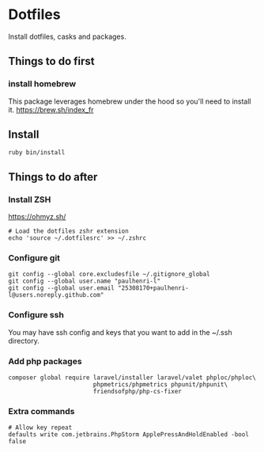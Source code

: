 # Dotfiles

Install dotfiles, casks and packages.

## Things to do first

### install homebrew

This package leverages homebrew under the hood so you'll need to install it.
https://brew.sh/index_fr

## Install

```
ruby bin/install
```

## Things to do after

### Install ZSH

https://ohmyz.sh/

```
# Load the dotfiles zshr extension
echo 'source ~/.dotfilesrc' >> ~/.zshrc
```

### Configure git

```
git config --global core.excludesfile ~/.gitignore_global
git config --global user.name "paulhenri-l"
git config --global user.email "25308170+paulhenri-l@users.noreply.github.com"
```

### Configure ssh

You may have ssh config and keys that you want to add in the ~/.ssh directory.

### Add php packages

```
composer global require laravel/installer laravel/valet phploc/phploc\
                        phpmetrics/phpmetrics phpunit/phpunit\
                        friendsofphp/php-cs-fixer
```

### Extra commands

```
# Allow key repeat
defaults write com.jetbrains.PhpStorm ApplePressAndHoldEnabled -bool false
```
